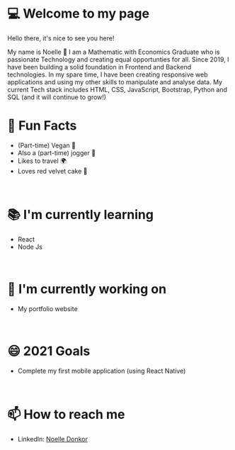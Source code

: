 # :computer: Welcome to my page 
Hello there, it's nice to see you here!

My name is Noelle :wave: I am a Mathematic with Economics Graduate who is passionate Technology and creating equal opportunties for all. Since 2019, I have been building a solid foundation in Frontend and Backend technologies. In my spare time, I have been creating responsive web applications and using my other skills to manipulate and analyse data. My current Tech stack includes HTML, CSS, JavaScript, Bootstrap, Python and SQL (and it will continue to grow!)

# 💬 **Fun Facts**
- (Part-time) Vegan :seedling:
- Also a (part-time) jogger :runner:
- Likes to travel :earth_africa:
- Loves red velvet cake :cake:

<br>

# :books: **I'm currently learning**
- React 
- Node Js

<br>

# :hammer: **I'm currently working on**
- My portfolio website

<br>

# 😄 **2021 Goals**
- Complete my first mobile application (using React Native)

<br>

# 📫 **How to reach me**
- LinkedIn: [Noelle Donkor](https://www.linkedin.com/in/noelle-donkor/)

